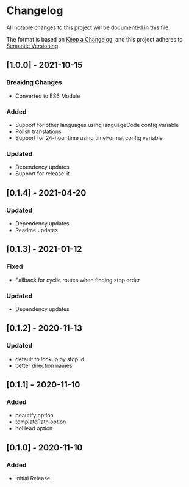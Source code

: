 # Changelog
All notable changes to this project will be documented in this file.

The format is based on [Keep a Changelog](https://keepachangelog.com/en/1.0.0/),
and this project adheres to [Semantic Versioning](https://semver.org/spec/v2.0.0.html).

## [1.0.0] - 2021-10-15
### Breaking Changes
- Converted to ES6 Module
### Added
- Support for other languages using languageCode config variable
- Polish translations
- Support for 24-hour time using timeFormat config variable
### Updated
- Dependency updates
- Support for release-it

## [0.1.4] - 2021-04-20
### Updated
- Dependency updates
- Readme updates

## [0.1.3] - 2021-01-12
### Fixed
- Fallback for cyclic routes when finding stop order
### Updated
- Dependency updates

## [0.1.2] - 2020-11-13
### Updated
- default to lookup by stop id
- better direction names

## [0.1.1] - 2020-11-10
### Added
- beautify option
- templatePath option
- noHead option

## [0.1.0] - 2020-11-10
### Added
- Initial Release
